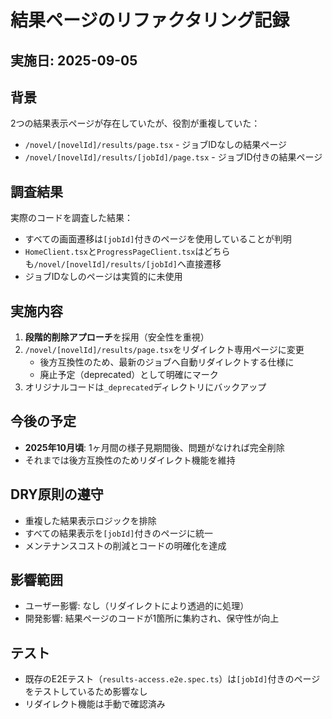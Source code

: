 # 結果ページのリファクタリング記録

## 実施日: 2025-09-05

## 背景

2つの結果表示ページが存在していたが、役割が重複していた：

- `/novel/[novelId]/results/page.tsx` - ジョブIDなしの結果ページ
- `/novel/[novelId]/results/[jobId]/page.tsx` - ジョブID付きの結果ページ

## 調査結果

実際のコードを調査した結果：

- すべての画面遷移は`[jobId]`付きのページを使用していることが判明
- `HomeClient.tsx`と`ProgressPageClient.tsx`はどちらも`/novel/[novelId]/results/[jobId]`へ直接遷移
- ジョブIDなしのページは実質的に未使用

## 実施内容

1. **段階的削除アプローチ**を採用（安全性を重視）
2. `/novel/[novelId]/results/page.tsx`をリダイレクト専用ページに変更
   - 後方互換性のため、最新のジョブへ自動リダイレクトする仕様に
   - 廃止予定（deprecated）として明確にマーク
3. オリジナルコードは`_deprecated`ディレクトリにバックアップ

## 今後の予定

- **2025年10月頃**: 1ヶ月間の様子見期間後、問題がなければ完全削除
- それまでは後方互換性のためリダイレクト機能を維持

## DRY原則の遵守

- 重複した結果表示ロジックを排除
- すべての結果表示を`[jobId]`付きのページに統一
- メンテナンスコストの削減とコードの明確化を達成

## 影響範囲

- ユーザー影響: なし（リダイレクトにより透過的に処理）
- 開発影響: 結果ページのコードが1箇所に集約され、保守性が向上

## テスト

- 既存のE2Eテスト（`results-access.e2e.spec.ts`）は`[jobId]`付きのページをテストしているため影響なし
- リダイレクト機能は手動で確認済み
